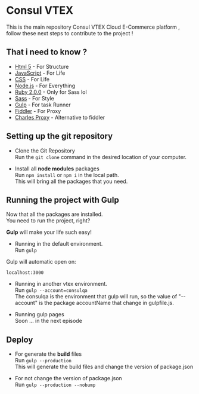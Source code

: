 # Consul VTEX
This is the main repository Consul VTEX Cloud E-Commerce platform , follow these next steps to contribute to the project !

## That i need to know ?

- [Html 5](https://developer.mozilla.org/pt-BR/docs/Web/HTML/HTML5) - For Structure
- [JavaScript](https://developer.mozilla.org/pt-BR/docs/Web/JavaScript) - For Life
- [CSS](https://developer.mozilla.org/pt-BR/docs/Web/CSS) - For Life
- [Node.js](https://nodejs.org/en/) - For Everything
- [Ruby 2.0.0](https://www.ruby-lang.org/pt/downloads/) - Only for Sass lol
- [Sass](http://sass-lang.com/) - For Style
- [Gulp](http://gulpjs.com/) - For task Runner
- [Fiddler](https://www.telerik.com/download/fiddler) - For Proxy
- [Charles Proxy](https://www.charlesproxy.com/) - Alternative to fiddler


## Setting up the git repository

* Clone the Git Repository <br />
Run the `git clone` command in the desired location of your computer.

* Install all **node modules** packages <br />
Run `npm install`  or `npm i` in the local path. <br />
This will bring all the packages that you need.


## Running the project with Gulp

Now that all the packages are installed. <br />
You need to run the project, right?

**Gulp** will make your life such easy!

* Running in the default environment. <br />
Run `gulp`

Gulp will automatic open on:
```
localhost:3000
```
* Running in another vtex environment. <br />
Run `gulp --account=consulqa` <br />
The consulqa is the environment that gulp will run, so the value of "--account" is the package accountName that change in gulpfile.js.

* Running gulp pages <br />
Soon ... in the next episode

## Deploy

* For generate the **build** files <br />
Run `gulp --production` <br />
This will generate the build files and change the version of package.json

* For not change the version of package.json <br />
Run `gulp --production --nobump`
